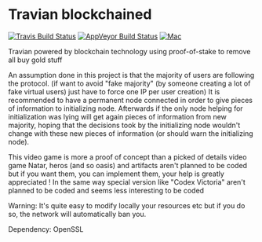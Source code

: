 # Travian blockchained

[![Travis Build Status](https://travis-ci.com/Benjamin-Loison/Travian-blockchained.svg?branch=master)](https://app.travis-ci.com/Benjamin-Loison/Travian-blockchained)
[![AppVeyor Build Status](https://ci.appveyor.com/api/projects/status/github/Benjamin-Loison/Travian-blockchained?branch=master&svg=true)](https://ci.appveyor.com/project/Benjamin-Loison/Travian-blockchained)
[![Mac](https://github.com/Benjamin-Loison/Travian-blockchained/actions/workflows/cpp.yml/badge.svg)](https://github.com/Benjamin-Loison/Travian-blockchained/actions/workflows/cpp.yml)

Travian powered by blockchain technology using proof-of-stake to remove all buy gold stuff

An assumption done in this project is that the majority of users are following the protocol. (if want to avoid "fake majority" (by someone creating a lot of fake virtual users) just have to force one IP per user creation)
It is recommended to have a permanent node connected in order to give pieces of information to initializing node. Afterwards if the only node helping for initialization was lying will get again pieces of information from new majority, hoping that the decisions took by the initializing node wouldn't change with these new pieces of information (or should warn the initializing node).
<!--This client isn't designed for playing on multiple accounts.-->
<!--Some liberties have been taken from Travian Legends interface which were considered as pointless.-->
This video game is more a proof of concept than a picked of details video game
Natar, heros (and so oasis) and artifacts aren't planned to be coded but if you want them, you can implement them, your help is greatly appreciated !
In the same way special version like "Codex Victoria" aren't planned to be coded and seems less interesting to be coded

Warning: It's quite easy to modify locally your resources etc but if you do so, the network will automatically ban you.
<!-- should upload tools used to generate assets/data etc ? -->

Dependency: OpenSSL
<!--We are not in any way affiliated with Travian Games GmbH. If you have any issue please, declare one on GitHub. -->
<!-- make a french version of readme etc ? ->
